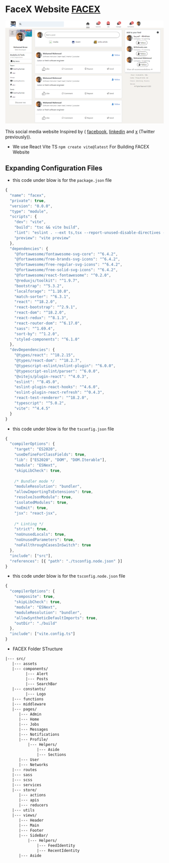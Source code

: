 # FaceX Website [FACEX](https://facex-frontend.onrender.com)

![FACEX Image](src/assets/interface.png)

This social media website Inspired by ( [facebook](https://facebook.com), [linkedin](https://linkedin.com) and [x](https://x.com) (Twitter previously)).

- We use React Vite TS `npm create vite@latest` For Building FACEX Website

## Expanding Configuration Files

- this code under blow is for the `package.json` file

```js
{
  "name": "facex",
  "private": true,
  "version": "0.0.0",
  "type": "module",
  "scripts": {
    "dev": "vite",
    "build": "tsc && vite build",
    "lint": "eslint . --ext ts,tsx --report-unused-disable-directives --max-warnings 0",
    "preview": "vite preview"
  },
  "dependencies": {
    "@fortawesome/fontawesome-svg-core": "^6.4.2",
    "@fortawesome/free-brands-svg-icons": "^6.4.2",
    "@fortawesome/free-regular-svg-icons": "^6.4.2",
    "@fortawesome/free-solid-svg-icons": "^6.4.2",
    "@fortawesome/react-fontawesome": "^0.2.0",
    "@reduxjs/toolkit": "^1.9.7",
    "bootstrap": "^5.3.2",
    "localforage": "^1.10.0",
    "match-sorter": "^6.3.1",
    "react": "^18.2.0",
    "react-bootstrap": "^2.9.1",
    "react-dom": "^18.2.0",
    "react-redux": "^8.1.3",
    "react-router-dom": "^6.17.0",
    "sass": "^1.69.4",
    "sort-by": "^1.2.0",
    "styled-components": "^6.1.0"
  },
  "devDependencies": {
    "@types/react": "^18.2.15",
    "@types/react-dom": "^18.2.7",
    "@typescript-eslint/eslint-plugin": "^6.0.0",
    "@typescript-eslint/parser": "^6.0.0",
    "@vitejs/plugin-react": "^4.0.3",
    "eslint": "^8.45.0",
    "eslint-plugin-react-hooks": "^4.6.0",
    "eslint-plugin-react-refresh": "^0.4.3",
    "react-test-renderer": "^18.2.0",
    "typescript": "^5.0.2",
    "vite": "^4.4.5"
  }
}
```

- this code under blow is for the `tsconfig.json` file

```js
{
  "compilerOptions": {
    "target": "ES2020",
    "useDefineForClassFields": true,
    "lib": ["ES2020", "DOM", "DOM.Iterable"],
    "module": "ESNext",
    "skipLibCheck": true,

    /* Bundler mode */
    "moduleResolution": "bundler",
    "allowImportingTsExtensions": true,
    "resolveJsonModule": true,
    "isolatedModules": true,
    "noEmit": true,
    "jsx": "react-jsx",

    /* Linting */
    "strict": true,
    "noUnusedLocals": true,
    "noUnusedParameters": true,
    "noFallthroughCasesInSwitch": true
  },
  "include": ["src"],
  "references": [{ "path": "./tsconfig.node.json" }]
}
```

- this code under blow is for the `tsconfig.node.json` file

```js
{
  "compilerOptions": {
    "composite": true,
    "skipLibCheck": true,
    "module": "ESNext",
    "moduleResolution": "bundler",
    "allowSyntheticDefaultImports": true,
    "outDir": "./build"
  },
  "include": ["vite.config.ts"]
}
```

- FACEX Folder STructure

```
|--- src/
   |--- assets
   |--- components/
         |--- Alert
         |--- Posts
         |--- SearchBar
   |--- constants/
         |--- Logo
   |--- functions
   |--- middleware
   |--- pages/
      |--- Admin
      |--- Home
      |--- Jobs
      |--- Messages
      |--- Notifications
      |--- Profile/
          |--- Helpers/
              |--- Aside
              |--- Sections
      |--- User
      |--- Networks
   |--- routes
   |--- sass
   |--- scss
   |--- services
   |--- store/
      |--- actions
      |--- apis
      |--- reducers
   |--- utils
   |--- views/
      |--- Header
      |--- Main
      |--- Footer
      |--- SideBar/
          |--- Helpers/
              |--- FeedIdentity
              |--- RecentIdentity
      |--- Aside

```
